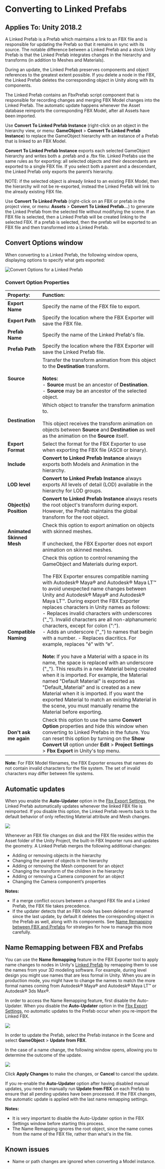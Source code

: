 <a name="LinkedPrefab"></a>
# Converting to Linked Prefabs
## Applies To: Unity 2018.2

A Linked Prefab is a Prefab which maintains a link to an FBX file and is responsible for updating the Prefab so that it remains in sync with its source. The notable difference between a Linked Prefab and a stock Unity Prefab is that the Linked Prefab integrates changes in the hierarchy and transforms (in addition to Meshes and Materials). 

During an update, the Linked Prefab preserves components and object references to the greatest extent possible. If you delete a node in the FBX, the Linked Prefab deletes the corresponding object in Unity along with its components.

The Linked Prefab contains an FbxPrefab script component that is responsible for recording changes and merging FBX Model changes into the Linked Prefab. The automatic update happens whenever the Asset database reimports the corresponding FBX Model, after all Assets have been imported.

Use __Convert To Linked Prefab Instance__ (right-click on an object in the hierarchy view, or menu: __GameObject__ > __Convert To Linked Prefab Instance__) to replace the GameObject hierarchy with an instance of a Prefab that is linked to an FBX Model. 

__Convert To Linked Prefab Instance__ exports each selected GameObject hierarchy and writes both a .prefab and a .fbx file. Linked Prefabs use the same rules as for exporting: all selected objects and their descendants are exported to a single FBX file. If you select both a parent and a descendant, the Linked Prefab only exports the parent’s hierarchy.

NOTE: if the selected object is already linked to an existing FBX Model, then the hierarchy will not be re-exported, instead the Linked Prefab will link to the already existing FBX file.

Use __Convert To Linked Prefab__ (right-click on an FBX or prefab in the project view, or menu: __Assets__ > __Convert To Linked Prefab...__) to generate the Linked Prefab from the selected file without modifying the scene.
If an FBX file is selected, then a Linked Prefab will be created linking to the selected FBX. If a prefab is selected, then the prefab will be exported to an FBX file and then transformed into a Linked Prefab.

<a name="ConvertOptions"></a>
## Convert Options window

When converting to a Linked Prefab, the following window opens, displaying options to specify what gets exported:

![Convert Options for a Linked Prefab](images/FBXExporter_ConvertOptionsWindow.png)


### Convert Option Properties

| Property:                 | Function:                                                    |
| :------------------------ | :----------------------------------------------------------- |
| __Export Name__           | Specify the name of the FBX file to export.                  |
| __Export Path__           | Specify the location where the FBX Exporter will save the FBX file. |
| __Prefab Name__           | Specify the name of the Linked Prefab's file.                |
| __Prefab Path__           | Specify the location where the FBX Exporter will save the Linked Prefab file. |
| __Source__                | Transfer the transform animation from this object to the __Destination__ transform.<br/><br/>**Notes:**<br/> - __Source__ must be an ancestor of __Destination__.<br/> - __Source__ may be an ancestor of the selected object. |
| __Destination__           | Which object to transfer the transform animation to.<br/><br/>This object receives the transform animation on objects between __Source__ and __Destination__ as well as the animation on the __Source__ itself. |
| __Export Format__         | Select the format for the FBX Exporter to use when exporting the FBX file (ASCII or binary). |
| __Include__               | __Convert to Linked Prefab Instance__ always exports both Models and Animation in the hierarchy. |
| __LOD level__             | __Convert to Linked Prefab Instance__ always exports All levels of detail (LOD) available in the hierarchy for LOD groups. |
| __Object(s) Position__    | __Convert to Linked Prefab Instance__ always resets the root object's transform during export. However, the Prefab maintains the global transform for the root object. |
| __Animated Skinned Mesh__ | Check this option to export animation on objects with skinned meshes.<br/><br/>If unchecked, the FBX Exporter does not export animation on skinned meshes. |
| __Compatible Naming__     | Check this option to control renaming the GameObject and Materials during export. <br/><br/>The FBX Exporter ensures compatible naming with Autodesk® Maya® and Autodesk® Maya LT™ to avoid unexpected name changes between Unity and Autodesk® Maya® and Autodesk® Maya LT™. During export the FBX Exporter replaces characters in Unity names as follows:<br/> - Replaces invalid characters with underscores ("\_"). Invalid characters are all non-alphanumeric characters, except for colon (":").<br/> - Adds an underscore ("\_") to names that begin with a number. - Replaces diacritics. For example, replaces "é" with “e”.<br/><br/>**Note:** If you have a Material with a space in its name, the space is replaced with an underscore ("_"). This results in a new Material being created when it is imported. For example, the Material named "Default Material" is exported as "Default_Material" and is created as a new Material when it is imported. If you want the exported Material to match an existing Material in the scene, you must manually rename the Material before exporting. |
| __Don't ask me again__    | Check this option to use the same **Convert Option** properties and hide this window when converting to Linked Prefabs in the future. You can reset this option by turning on the **Show Convert UI** option under **Edit** > **Project Settings** > **Fbx Export** in Unity's top menu. |

**Note:** For FBX Model filenames, the FBX Exporter ensures that names do not contain invalid characters for the file system. The set of invalid characters may differ between file systems.

## Automatic updates

When you enable the __Auto-Updater__ option in the [Fbx Export Settings](options.html), the Linked Prefab automatically updates whenever the linked FBX file is reimported. If you disable this option, the Linked Prefab reverts back to the default behavior of only reflecting Material attribute and Mesh changes.

![](images/FBXExporter_AutoUpdaterEnabled.png)

Whenever an FBX file changes on disk and the FBX file resides within the Asset folder of the Unity Project, the built-in FBX Importer runs and updates the geometry. A Linked Prefab merges the following additional changes:

* Adding or removing objects in the hierarchy
* Changing the parent of objects in the hierarchy
* Adding or removing the Mesh component for an object
* Changing the transform of the children in the hierarchy
* Adding or removing a Camera component for an object
* Changing the Camera component’s properties

**Notes:** 

* If a merge conflict occurs between a changed FBX file and a Linked Prefab, the FBX file takes precedence.
* If the updater detects that an FBX node has been deleted or renamed since the last update, by default it deletes the corresponding object in the Prefab as well, along with its components. See [Name Remapping between FBX and Prefabs](#Remapping) for strategies for how to manage this more carefully.


<a name="Remapping"></a>
## Name Remapping between FBX and Prefabs

You can use the __Name Remapping__ feature in the FBX Exporter tool to apply name changes to nodes in Unity's [Linked Prefab](#LinkedPrefab) by remapping them to use the names from your 3D modeling software. For example, during level design you might use names that are less formal in Unity. When you are in production mode, you might have to change the names to match the more formal names coming from Autodesk® Maya® and Autodesk® Maya LT™ or Autodesk® 3ds Max®.

In order to access the Name Remapping feature, first disable the Auto-Updater. When you disable the __Auto-Updater__ option in the [Fbx Export Settings](options.html), no automatic updates to the Prefab occur when you re-import the Linked FBX.

![](images/FBXExporter_AutoUpdaterDisabled.png)

In order to update the Prefab, select the Prefab instance in the Scene and select __GameObject__ > __Update from FBX__. 

In the case of a name change, the following window opens, allowing you to determine the outcome of the update.

![](images/FBXExporter_NameRemappingWindow.png)

Click __Apply Changes__ to make the changes, or __Cancel__ to cancel the update.

If you re-enable the __Auto-Updater__ option after having disabled manual updates, you need to manually run __Update from FBX__ on each Prefab to ensure that all pending updates have been processed. If the FBX changes, the automatic update is applied with the last name remapping settings.

**Notes:** 

* It is very important to disable the Auto-Updater option in the FBX Settings window before starting this process. 
* The Name Remapping ignores the root object, since the name comes from the name of the FBX file, rather than what's in the file.


## Known issues

* Name or path changes are ignored when converting a Model instance.
